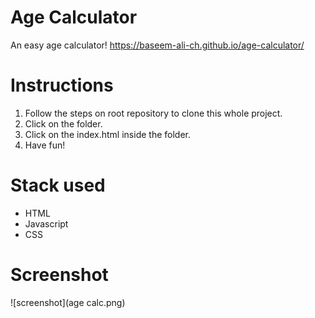 # Age Calculator

An easy age calculator!
https://baseem-ali-ch.github.io/age-calculator/

# Instructions

1. Follow the steps on root repository to clone this whole project.
2. Click on the folder.
3. Click on the index.html inside the folder.
4. Have fun!

# Stack used

- HTML
- Javascript
- CSS

# Screenshot

![screenshot](age calc.png)
